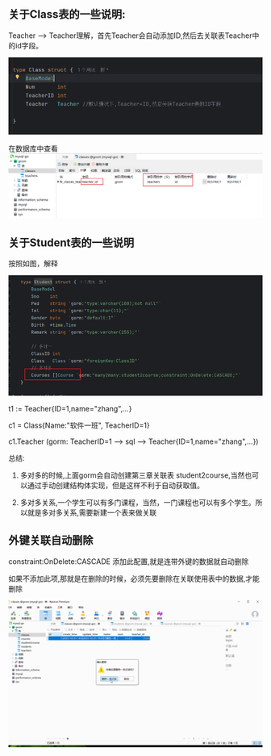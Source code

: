 
## 关于Class表的一些说明:

Teacher -->  Teacher理解，首先Teacher会自动添加ID,然后去关联表Teacher中的id字段。

![](./images/img001.png)

在数据库中查看
![](./images/img002.png)



## 关于Student表的一些说明

按照如图，解释

![](./images/img003.png)


t1 := Teacher{ID=1,name="zhang",...}

c1 = Class{Name:"软件一班", TeacherID=1}

c1.Teacher (gorm: TeacherID=1 --> sql --> Teacher{ID=1,name="zhang",...})



总结: 

1) 多对多的时候,上面gorm会自动创建第三章关联表 student2course,当然也可以通过手动创建结构体实现，但是这样不利于自动获取值。

2) 多对多关系,一个学生可以有多门课程，当然，一门课程也可以有多个学生。所以就是多对多关系,需要新建一个表来做关联



## 外键关联自动删除

constraint:OnDelete:CASCADE 添加此配置,就是连带外键的数据就自动删除

如果不添加此项,那就是在删除的时候，必须先要删除在关联使用表中的数据,才能删除

![](./images/image004.gif)